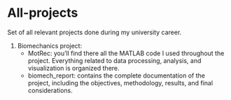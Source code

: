 # All-projects
Set of all relevant projects done during my university career.
1. Biomechanics project: 
   - MotRec: you’ll find there all the MATLAB code I used throughout the project. Everything related to data processing, analysis, and visualization is 
             organized there.
   - biomech_report: contains the complete documentation of the project, including the objectives, methodology, results, and final considerations.
